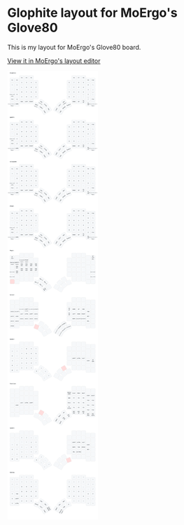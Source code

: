 # Glophite layout for MoErgo's Glove80

This is my layout for MoErgo's Glove80 board.

[View it in MoErgo's layout editor](https://my.glove80.com/#/layout/user/d28d6929-b515-4cc0-bea7-d3616bf1bc27)

![Layout SVG](glophite.svg)
